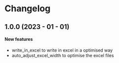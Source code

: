 # Changelog

## 1.0.0 (2023 - 01 - 01)

#### New features
 
* write_in_excel to write in excel in a optimised way
* auto_adjust_excel_width to optimise the excel files
